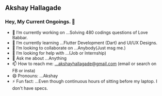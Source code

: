 ## Akshay Hallagade
### Hey, My Current Ongoings. 👋

- 🔭 I’m currently working on ...Solving 480 codings questions of Love Babbar.
- 🌱 I’m currently learning ...Flutter Development (Dart) and UI/UX Designs.
- 👯 I’m looking to collaborate on ...Anybody(Just msg me.)
- 🤔 I’m looking for help with ...(Job or Internship)
- 💬 Ask me about ...Anything
- 📫 How to reach me: ...akshayhallagade@gmail.com (email or search on FB or insta)
- 😄 Pronouns: ...Akshay
- ⚡ Fun fact: ...Even though continuous hours of sitting before my laptop. I don't have specs. 
